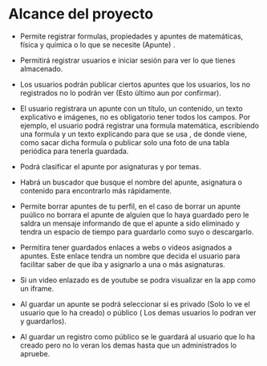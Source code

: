 # Alcance del proyecto

 - Permite registrar formulas, propiedades y apuntes de matemáticas, física y química o lo que se necesite (Apunte) .
 
 - Permitirá registrar usuarios e iniciar sesión para ver lo que tienes almacenado.
 
 - Los usuarios podrán publicar ciertos apuntes que los usuarios, los no registrados no lo podrán  ver (Esto último aun por confirmar).
 
 - El usuario registrara un apunte con un título, un contenido, un texto explicativo e imágenes, no es obligatorio tener todos los campos. Por ejemplo, el usuario podrá registrar una formula matemática, escribiendo una formula y un texto explicando para que se usa , de donde viene, como sacar dicha formula o publicar solo una foto de una tabla periódica para tenerla guardada.
 
 - Podrá clasificar el apunte por asignaturas y por temas. 
 
 - Habrá un buscador que busque el nombre del apunte, asignatura o contenido para encontrarlo más rápidamente.

  - Permite borrar apuntes de tu perfil, en el caso de borrar un apunte puúlico no borrara el apunte de alguien que lo haya guardado pero le saldra un mensaje informando de que el apunte a sido eliminado y tendra un espacio de tiempo  para guardarlo como suyo o descargarlo.
  
  -  Permitira tener guardados enlaces a webs o videos asignados a apuntes. Este enlace tendra un nombre que decida el usuario para facilitar saber de que iba y asignarlo a una o más asignaturas.
  
  - Si un video enlazado es de youtube se podra visualizar en la app como un iframe.
  
   - Al guardar un apunte se podrá seleccionar si es privado (Solo lo ve el usuario que lo ha creado) o público ( Los demas usuarios lo podran ver y guardarlos).
  
   - Al guardar un registro como público se le guardará al usuario que lo ha creado pero no lo veran los demas hasta que un administrados lo apruebe.
 
